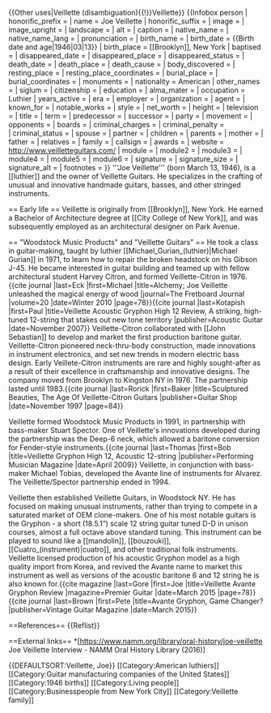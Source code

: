 {{Other uses|Veillette (disambiguation){{!}}Veillette}}
{{Infobox person
| honorific_prefix   = 
| name               = Joe Veillette
| honorific_suffix   = 
| image              = <!-- filename only, no "File:" or "Image:" prefix, and no enclosing [[brackets]] -->
| image_upright      = 
| landscape          = <!-- yes, if wide image, otherwise leave blank -->
| alt                = <!-- descriptive text for use by speech synthesis (text-to-speech) software -->
| caption            = 
| native_name        = 
| native_name_lang   = 
| pronunciation      = 
| birth_name         = <!-- only use if significantly different from common name -->
| birth_date         = {{Birth date and age|1946|03|13}}
| birth_place        = [[Brooklyn]], New York
| baptised           = <!-- will not display if birth_date is entered -->
| disappeared_date   = <!-- {{Disappeared date and age|YYYY|MM|DD|YYYY|MM|DD}} (disappeared date then birth date) -->
| disappeared_place  = 
| disappeared_status = 
| death_date         = <!-- {{Death date and age|YYYY|MM|DD|YYYY|MM|DD}} (enter DEATH date then BIRTH date (e.g., ...|1967|31|8|1908|28|2}} use both this parameter and |birth_date to display the person's date of birth, date of death, and age at death) -->
| death_place        = 
| death_cause        = <!--should only be included when the cause of death has significance for the subject's notability-->
| body_discovered    = 
| resting_place      = 
| resting_place_coordinates = <!-- {{coord|LAT|LONG|type:landmark|display=inline}} -->
| burial_place       = <!-- may be used instead of resting_place and resting_place_coordinates (displays "Burial place" as label) -->
| burial_coordinates = <!-- {{coord|LAT|LONG|type:landmark|display=inline}} -->
| monuments          = 
| nationality        = American
| other_names        = 
| siglum             = 
| citizenship        = 
| education          = 
| alma_mater         = 
| occupation         = Luthier
| years_active       = 
| era                = 
| employer           = 
| organization       = 
| agent              = <!-- Discouraged in most cases, specifically when promotional, and requiring a reliable source -->
| known_for          = 
| notable_works      = <!-- produces label "Notable work"; may be overridden by |credits=, which produces label "Notable credit(s)"; or by |works=, which produces label "Works"; or by |label_name=, which produces label "Label(s)" -->
| style              = 
| net_worth          = <!-- Net worth should be supported with a citation from a reliable source -->
| height             = <!-- "X cm", "X m" or "X ft Y in" plus optional reference (conversions are automatic) -->
| television         = 
| title              = <!-- Formal/awarded/job title. The parameter |office=may be used as an alternative when the label is better rendered as "Office" (e.g. public office or appointments) -->
| term               = 
| predecessor        = 
| successor          = 
| party              = 
| movement           = 
| opponents          = 
| boards             = 
| criminal_charges   = <!-- Criminality parameters should be supported with citations from reliable sources -->
| criminal_penalty   =  
| criminal_status    = 
| spouse             = <!-- Use article title or common name -->
| partner            = <!-- (unmarried long-term partner) -->
| children           = 
| parents            = <!-- overrides mother and father parameters -->
| mother             = <!-- may be used (optionally with father parameter) in place of parents parameter (displays "Parent(s)" as label) -->
| father             = <!-- may be used (optionally with mother parameter) in place of parents parameter (displays "Parent(s)" as label) -->
| relatives          = 
| family             = 
| callsign           = 
| awards             = 
| website            = http://www.veilletteguitars.com/
| module             = 
| module2            = 
| module3            = 
| module4            = 
| module5            = 
| module6            = 
| signature          = 
| signature_size     = 
| signature_alt      = 
| footnotes          = 
}}
'''Joe Veillette''' (born March 13, 1946), is a [[luthier]] and the owner of Veillette Guitars. He specializes in the crafting of unusual and innovative handmade guitars, basses, and other stringed instruments.

== Early life ==
Veillette is originally from [[Brooklyn]], New York. He earned a Bachelor of Architecture degree at [[City College of New York]], and was subsequently employed as an architectural designer on Park Avenue. 

== "Woodstock Music Products" and "Veillette Guitars" ==
He took a class in guitar-making, taught by luthier [[Michael_Gurian_(luthier)|Michael Gurian]] in 1971, to learn how to repair the broken headstock on his Gibson J-45. He became interested in guitar building and teamed up with fellow architectural student Harvey Citron, and formed Veillette-Citron in 1976.<ref>{{cite journal |last=Eck |first=Michael |title=Alchemy; Joe Veillette unleashed the magical energy of wood |journal=The Fretboard Journal |volume=20 |date=Winter 2010 |page=78}}</ref><ref>{{cite journal |last=Kotapish |first=Paul |title=Veillette Acoustic Gryphon High 12 Review, A striking, high-tuned 12-string that stakes out new tone territory |publisher=Acoustic Guitar |date=November 2007}}</ref> Veillette-Citron collaborated with [[John Sebastian]] to develop and market the first production baritone guitar. Veillette-Citron pioneered neck-thru-body construction, made innovations in instrument electronics, and set new trends in modern electric bass design. Early Veillete-Citron instruments are rare and highly sought-after as a result of their excellence in craftsmanship and innovative designs. The company moved from Brooklyn to Kingston NY in 1976. The partnership lasted until 1983.<ref>{{cite journal |last=Rorick |first=Baker |title=Sculptured Beauties, The Age Of Veillette-Citron Guitars |publisher=Guitar Shop |date=November 1997 |page=84}}</ref>

Veillette formed Woodstock Music Products in 1991, in partnership with bass-maker Stuart Spector. One of Veillette's innovations developed during the partnership was the Deep-6 neck, which allowed a baritone conversion for Fender-style instruments.<ref>{{cite journal |last=Thomas |first=Bob |title=Veillette Gryphon High 12, Acoustic 12-string  |publisher=Performing Musician Magazine |date=April 2009}}</ref> Veillette, in conjunction with bass-maker Michael Tobias, developed the Avante line of instruments for Alvarez. The Veillette/Spector partnership ended in 1994.

Veillette then established Veillette Guitars, in Woodstock NY.  He has focused on making unusual instruments, rather than trying to compete in a saturated market of OEM clone-makers. One of his most notable guitars is the Gryphon - a short (18.5.1”) scale 12 string guitar tuned D-D in unison courses, almost a full octave above standard tuning. This instrument can be played to sound like a [[mandolin]], [[bouzouki]], [[Cuatro_(instrument)|cuatro]], and other traditional folk instruments. Veillette licensed production of his acoustic Gryphon model as a high quality import from Korea, and revived the Avante name to market this instrument as well as versions of the acoustic baritone 6 and 12 string he is also known for.<ref>{{cite magazine |last=Gore |first=Joe |title=Veillette Avante Gryphon Review |magazine=Premier Guitar |date=March 2015 |page=78}}</ref><ref>{{cite journal |last=Brown |first=Pete |title=Avante Gryphon, Game Changer? |publisher=Vintage Guitar Magazine |date=March 2015}}</ref>

==References==
{{Reflist}}

==External links==
*[https://www.namm.org/library/oral-history/joe-veillette Joe Veillette Interview - NAMM Oral History Library (2016)]

{{DEFAULTSORT:Veillette, Joe}}
[[Category:American luthiers]]
[[Category:Guitar manufacturing companies of the United States]]
[[Category:1946 births]]
[[Category:Living people]]
[[Category:Businesspeople from New York City]]
[[Category:Veillette family]]
